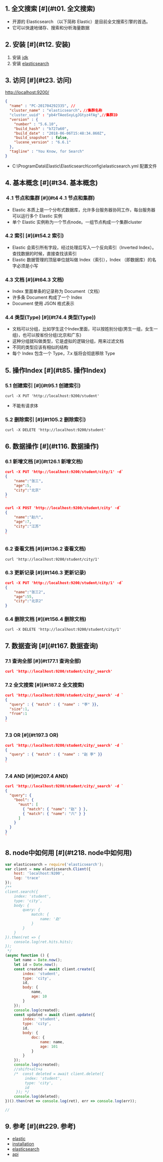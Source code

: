 1\. 全文搜索 [#](#t01. 全文搜索)
------------------------

*   开源的 Elasticsearch （以下简称 Elastic）是目前全文搜索引擎的首选。
*   它可以快速地储存、搜索和分析海量数据

2\. 安装 [#](#t12. 安装)
--------------------

1.  安装 [jdk](http://www.oracle.com/technetwork/java/javase/downloads/jdk8-downloads-2133151.html)
2.  安装 [elasticsearch](https://www.elastic.co/downloads/elasticsearch)

3\. 访问 [#](#t23. 访问)
--------------------

[http://localhost:9200/](http://localhost:9200/)

```json
{
  "name" : "PC-201704292335", //
  "cluster_name" : "elasticsearch"，//集群名称
  "cluster_uuid" : "pb4rTAeoSxyLgJGtyz4fAg",//集群ID
  "version" : {
    "number" : "5.6.10",
    "build_hash" : "b727a60",
    "build_date" : "2018-06-06T15:48:34.860Z",
    "build_snapshot" : false,
    "lucene_version" : "6.6.1"
  },
  "tagline" : "You Know, for Search"
}
```


*   C:\\ProgramData\\Elastic\\Elasticsearch\\config\\elasticsearch.yml 配置文件

4\. 基本概念 [#](#t34. 基本概念)
------------------------

### ４.1 节点和集群 [#](#t4４.1 节点和集群)

*   Elastic 本质上是一个分布式数据库，允许多台服务器协同工作，每台服务器可以运行多个 Elastic 实例
*   单个 Elastic 实例称为一个节点node。一组节点构成一个集群cluster

### 4.2 索引 [#](#t54.2 索引)

*   Elastic 会索引所有字段，经过处理后写入一个反向索引（Inverted Index）。查找数据的时候，直接查找该索引
*   Elastic 数据管理的顶层单位就叫做 Index（索引），Index （即数据库）的名字必须是小写

### 4.3 文档 [#](#t64.3 文档)

*   Index 里面单条的记录称为 Document（文档）
*   许多条 Document 构成了一个 Index
*   Document 使用 JSON 格式表示

### 4.4 类型(Type) [#](#t74.4 类型(Type))

*   文档可以分组，比如学生这个Index里面，可以按姓别分组(男生一组，女生一组)，也可以按省份分组(北京和广东)
*   这种分组就叫做类型，它是虚拟的逻辑分组，用来过滤文档
*   不同的类型应该有相似的结构
*   每个 Index 包含一个 Type，7.x 版将会彻底移除 Type

5\. 操作Index [#](#t85. 操作Index)
------------------------------

### 5.1 创建索引 [#](#t95.1 创建索引)

    curl -X PUT 'http://localhost:9200/student'


*   不能有请求体

### 5.2 删除索引 [#](#t105.2 删除索引)

    curl -X DELETE 'http://localhost:9200/student'


6\. 数据操作 [#](#t116. 数据操作)
-------------------------

### 6.1 新增文档 [#](#t126.1 新增文档)

```json
curl -X PUT 'http://localhost:9200/student/city/1' -d`
{
    "name":"张三",
    "age":5,
    "city":"北京"
}
`
```


```json
curl -X POST 'http://localhost:9200/student/city' -d`
{
    "name":"赵六",
    "age":7,
    "city":"江苏"
}
`
```


### 6.2 查看文档 [#](#t136.2  查看文档)

    curl 'http://localhost:9200/student/city/1'


### 6.3 更新记录 [#](#t146.3 更新记录)

```json
curl -X PUT 'http://localhost:9200/student/city/1' -d`
{
    "name":"张三2",
    "age":55,
    "city":"北京2"
}
```


### 6.4 删除文档 [#](#t156.4 删除文档)

    curl -X DELETE 'http://localhost:9200/student/city/1'


7\. 数据查询 [#](#t167. 数据查询)
-------------------------

### 7.1 查询全部 [#](#t177.1 查询全部)

```json
curl 'http://localhost:9200/student/city/_search'
```


### 7.2 全文搜索 [#](#t187.2 全文搜索)

```json
curl 'http://localhost:9200/student/city/_search' -d `
{
  "query" : { "match" : { "name" : "李" }},
  "size":1,
  "from":1
}
`
```


### 7.3 OR [#](#t197.3 OR)

```json
curl 'http://localhost:9200/student/city/_search' -d `
{
  "query" : { "match" : { "name" : "赵 李" }}
}
`
```


### 7.4 AND [#](#t207.4 AND)

```json
curl 'http://localhost:9200/student/city/_search' -d `
{
  "query": {
    "bool": {
      "must": [
        { "match": { "name": "赵" } },
        { "match": { "name": "六" } }
      ]
    }
  }
}
`
```


8\. node中如何用 [#](#t218. node中如何用)
---------------------------------

```js
var elasticsearch = require('elasticsearch');
var client = new elasticsearch.Client({
    host: 'localhost:9200',
    log: 'trace'
});
/**
client.search({
    index: 'student',
    type: 'city',
    body: {
        query: {
            match: {
                name: '赵'
            }
        }
    }
}).then(ret => {
    console.log(ret.hits.hits);
});
 */
(async function () {
    let name = Date.now();
    let id = Date.now();
    const created = await client.create({
        index: 'student',
        type: 'city',
        id,
        body: {
            name,
            age: 10
        }
    });
    console.log(created);
    const updated = await client.update({
        index: 'student',
        type: 'city',
        id,
        body: {
            doc: {
                name: name,
                age: 101
            }
        }
    });
    console.log(created);
    //shift+alt+a
    /*  const deleted = await client.delete({
         index: 'student',
         type: 'city',
         id
     }); */
    console.log(deleted);
})().then(ret => console.log(ret), err => console.log(err));

//
```


9\. 参考 [#](#t229. 参考)
---------------------

*   [elastic](https://www.elastic.co/cn/)
*   [installation](https://www.elastic.co/downloads/elasticsearch)
*   [elasticsearch](https://github.com/elastic/elasticsearch-js)
*   [api](https://www.elastic.co/guide/en/elasticsearch/client/javascript-api/current/api-reference.html#api-delete)


